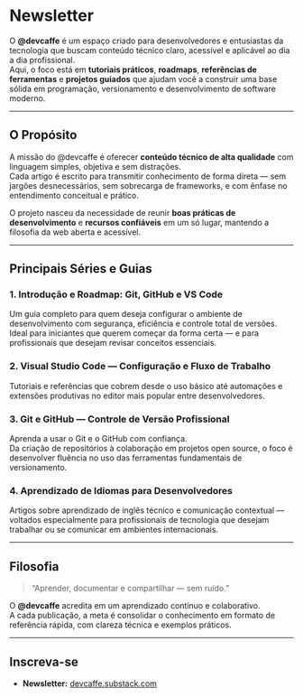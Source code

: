 # Newsletter 

O **@devcaffe** é um espaço criado para desenvolvedores e entusiastas da tecnologia que buscam conteúdo técnico claro, acessível e aplicável ao dia a dia profissional.  
Aqui, o foco está em **tutoriais práticos**, **roadmaps**, **referências de ferramentas** e **projetos guiados** que ajudam você a construir uma base sólida em programação, versionamento e desenvolvimento de software moderno.

---

## O Propósito

A missão do @devcaffe é oferecer **conteúdo técnico de alta qualidade** com linguagem simples, objetiva e sem distrações.  
Cada artigo é escrito para transmitir conhecimento de forma direta — sem jargões desnecessários, sem sobrecarga de frameworks, e com ênfase no entendimento conceitual e prático.

O projeto nasceu da necessidade de reunir **boas práticas de desenvolvimento** e **recursos confiáveis** em um só lugar, mantendo a filosofia da web aberta e acessível.

---

## Principais Séries e Guias

### 1. Introdução e Roadmap: Git, GitHub e VS Code
Um guia completo para quem deseja configurar o ambiente de desenvolvimento com segurança, eficiência e controle total de versões.  
Ideal para iniciantes que querem começar da forma certa — e para profissionais que desejam revisar conceitos essenciais.

### 2. Visual Studio Code — Configuração e Fluxo de Trabalho
Tutoriais e referências que cobrem desde o uso básico até automações e extensões produtivas no editor mais popular entre desenvolvedores.

### 3. Git e GitHub — Controle de Versão Profissional
Aprenda a usar o Git e o GitHub com confiança.  
Da criação de repositórios à colaboração em projetos open source, o foco é desenvolver fluência no uso das ferramentas fundamentais de versionamento.

### 4. Aprendizado de Idiomas para Desenvolvedores
Artigos sobre aprendizado de inglês técnico e comunicação contextual — voltados especialmente para profissionais de tecnologia que desejam trabalhar ou se comunicar em ambientes internacionais.

---

## Filosofia

> “Aprender, documentar e compartilhar — sem ruído.”

O **@devcaffe** acredita em um aprendizado contínuo e colaborativo.  
A cada publicação, a meta é consolidar o conhecimento em formato de referência rápida, com clareza técnica e exemplos práticos.


---

## Inscreva-se

- **Newsletter:** [devcaffe.substack.com](https://devcaffe.substack.com)  




